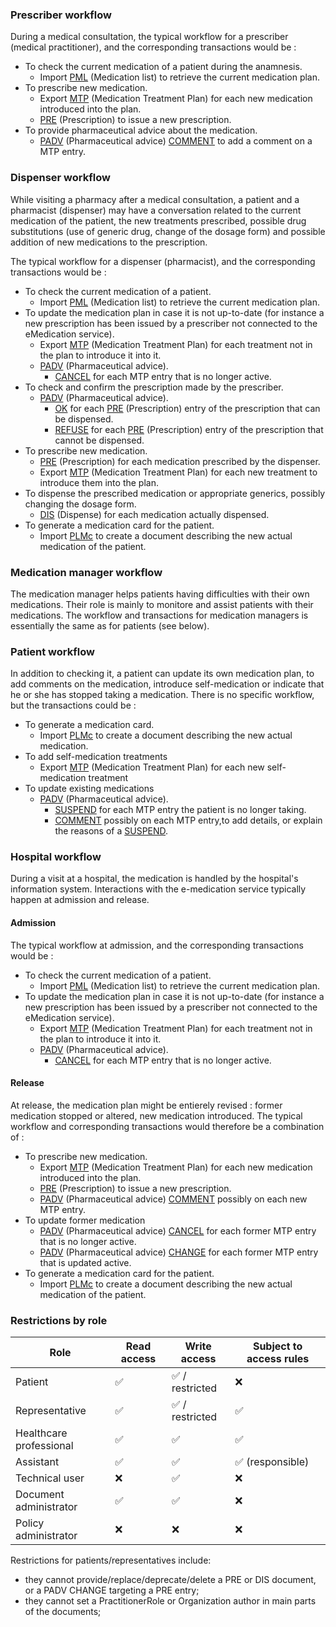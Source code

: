 ### Prescriber workflow
During a medical consultation, the typical workflow for a prescriber (medical practitioner), and the corresponding transactions would be :
- To check the current medication of a patient during the anamnesis.
  - Import [PML](document_pml.html) (Medication list) to retrieve the current medication plan.
- To prescribe new medication.
  - Export [MTP](document_mtp.html) (Medication Treatment Plan) for each new medication introduced into the plan.
  - [PRE](document_pre.html) (Prescription) to issue a new prescription.
- To provide pharmaceutical advice about the medication.
  - [PADV](document_padv.html) (Pharmaceutical advice) [COMMENT](document_padv.html#padv-comment) to add a comment on a MTP entry.

### Dispenser workflow
While visiting a pharmacy after a medical consultation, a patient and a pharmacist (dispenser) may have a conversation related to the current medication of the patient, the new treatments prescribed, possible drug substitutions (use of generic drug, change of the dosage form) and possible addition of new medications to the prescription.

The typical workflow for a dispenser (pharmacist), and the corresponding transactions would be :
- To check the current medication of a patient.
  - Import [PML](document_pml.html) (Medication list) to retrieve the current medication plan.
- To update the medication plan in case it is not up-to-date (for instance a new prescription has been issued by a prescriber not connected to the eMedication service).
  - Export [MTP](document_mtp.html) (Medication Treatment Plan) for each treatment not in the plan to introduce it into it.
  - [PADV](document_padv.html) (Pharmaceutical advice).
    - [CANCEL](document_padv.html#padv-cancel) for each MTP entry that is no longer active.
- To check and confirm the prescription made by the prescriber.
  - [PADV](document_padv.html) (Pharmaceutical advice).
    - [OK](document_padv.html#padv-ok) for each [PRE](document_pre.html) (Prescription) entry of the prescription that can be dispensed.
    - [REFUSE](document_padv.html#padv-refuse) for each [PRE](document_pre.html) (Prescription) entry of the prescription that cannot be dispensed.
- To prescribe new medication.
  - [PRE](document_pre.html) (Prescription) for each medication prescribed by the dispenser.
  - Export [MTP](document_mtp.html) (Medication Treatment Plan) for each new treatment to introduce them into the plan.
- To dispense the prescribed medication or appropriate generics, possibly changing the dosage form.
  - [DIS](document_dis.html) (Dispense) for each medication actually dispensed.
- To generate a medication card for the patient.
  - Import [PLMc](document_pmlc.html) to create a document describing the new actual medication of the patient.

### Medication manager workflow
The medication manager helps patients having difficulties with their own medications. Their role is mainly to monitore and assist patients with their medications. The workflow and transactions for medication managers is essentially the same as for patients (see below).

### Patient workflow
In addition to checking it, a patient can update its own medication plan, to add comments on the medication, introduce self-medication or indicate that he or she has stopped taking a medication. There is no specific workflow, but the transactions could be :
- To generate a medication card.
  - Import [PLMc](document_pmlc.html) to create a document describing the new actual medication.
- To add self-medication treatments
  - Export [MTP](document_mtp.html) (Medication Treatment Plan) for each new self-medication treatment
- To update existing medications
  - [PADV](document_padv.html) (Pharmaceutical advice).
    - [SUSPEND](document_padv.html#padv-suspend) for each MTP entry the patient is no longer taking.
    - [COMMENT](document_padv.html#padv-comment) possibly on each MTP entry,to add details, or explain the reasons of a [SUSPEND](document_padv.html#padv-suspend).

### Hospital workflow
During a visit at a hospital, the medication is handled by the hospital's information system. Interactions with the e-medication service typically happen at admission and release.
#### Admission
The typical workflow at admission, and the corresponding transactions would be :
- To check the current medication of a patient.
  - Import [PML](document_pml.html) (Medication list) to retrieve the current medication plan.
- To update the medication plan in case it is not up-to-date (for instance a new prescription has been issued by a prescriber not connected to the eMedication service).
  - Export [MTP](document_mtp.html) (Medication Treatment Plan) for each  treatment not in the plan to introduce it into it.
  - [PADV](document_padv.html) (Pharmaceutical advice).
    - [CANCEL](document_padv.html#padv-cancel) for each MTP entry that is no longer active.

#### Release
At release, the medication plan might be entierely revised : former medication stopped or altered, new medication introduced. The typical workflow and corresponding transactions would therefore be a combination of :
- To prescribe new medication.
  - Export [MTP](document_mtp.html) (Medication Treatment Plan) for each new medication introduced into the plan.
  - [PRE](document_pre.html) (Prescription) to issue a new prescription.
  - [PADV](document_padv.html) (Pharmaceutical advice) [COMMENT](document_padv.html#padv-comment) possibly on each new MTP entry.
- To update former medication
  - [PADV](document_padv.html) (Pharmaceutical advice) [CANCEL](document_padv.html#padv-cancel) for each former MTP entry that is no longer active.
  - [PADV](document_padv.html) (Pharmaceutical advice) [CHANGE](document_padv.html#padv-change) for each former MTP entry that is updated active.
- To generate a medication card for the patient.
  - Import [PLMc](document_pmlc.html) to create a document describing the new actual medication of the patient.
  
### Restrictions by role

| Role                    | Read access | Write access   | Subject to access rules |
|-------------------------|-------------|----------------|-------------------------|
| Patient                 | ✅           | ✅ / restricted | ❌                       |
| Representative          | ✅           | ✅ / restricted | ✅                       |
| Healthcare professional | ✅           | ✅              | ✅                       |
| Assistant               | ✅           | ✅              | ✅ (responsible)         |
| Technical user          | ❌           | ✅              | ❌                       | <!-- This may change -->
| Document administrator  | ✅           | ✅              | ❌                       |
| Policy administrator    | ❌           | ❌              | ❌                       |

Restrictions for patients/representatives include:

- they cannot provide/replace/deprecate/delete a PRE or DIS document, or a PADV CHANGE targeting a PRE entry;
- they cannot set a PractitionerRole or Organization author in main parts of the documents;
